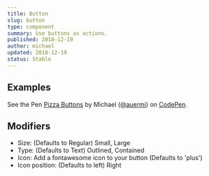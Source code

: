 ```yaml
---
title: Button
slug: button
type: component
summary: Use buttons as actions.
published: 2018-12-19
author: michael
updated: 2018-12-19
status: Stable
---
```


##  Examples
<p data-height="960" data-theme-id="light" data-slug-hash="NBoxdL" data-default-tab="result" data-user="auermi" data-pen-title="Pizza Buttons" class="codepen">See the Pen <a href="https://codepen.io/auermi/pen/NBoxdL/">Pizza Buttons</a> by Michael (<a href="https://codepen.io/auermi">@auermi</a>) on <a href="https://codepen.io">CodePen</a>.</p>
<script async src="https://static.codepen.io/assets/embed/ei.js"></script>

## Modifiers
* Size: (Defaults to Regular) Small, Large
* Type: (Defaults to Text) Outlined, Contained
* Icon: Add a fontawesome icon to your button (Defaults to 'plus')
* Icon position: (Defaults to left) Right